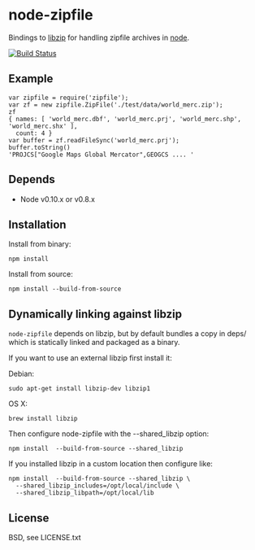 # node-zipfile
      
Bindings to [libzip](http://nih.at/libzip/libzip.html) for handling zipfile archives in [node](http://nodejs.org).

[![Build Status](https://secure.travis-ci.org/mapbox/node-zipfile.png)](http://travis-ci.org/mapbox/node-zipfile)

## Example

    var zipfile = require('zipfile');
    var zf = new zipfile.ZipFile('./test/data/world_merc.zip');
    zf
    { names: [ 'world_merc.dbf', 'world_merc.prj', 'world_merc.shp', 'world_merc.shx' ],
      count: 4 }
    var buffer = zf.readFileSync('world_merc.prj');
    buffer.toString()
    'PROJCS["Google Maps Global Mercator",GEOGCS .... '

## Depends

 - Node v0.10.x or v0.8.x

## Installation

Install from binary:

    npm install

Install from source:

    npm install --build-from-source

## Dynamically linking against libzip

`node-zipfile` depends on libzip, but by default
bundles a copy in deps/ which is statically linked and packaged as a binary.

If you want to use an external libzip first install it:

Debian:

    sudo apt-get install libzip-dev libzip1

OS X:
  
    brew install libzip

Then configure node-zipfile with the --shared_libzip option:
 
    npm install  --build-from-source --shared_libzip

If you installed libzip in a custom location then configure like:
  
    npm install  --build-from-source --shared_libzip \
      --shared_libzip_includes=/opt/local/include \
      --shared_libzip_libpath=/opt/local/lib

## License

  BSD, see LICENSE.txt